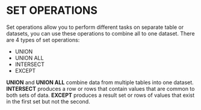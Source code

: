 # SET OPERATIONS

Set operations allow you to perform different tasks on separate table or datasets, you can use these operations to combine
all to one dataset.
There are 4 types of set operations:

- UNION
- UNION ALL
- INTERSECT
- EXCEPT

**UNION** and **UNION ALL** combine data from multiple tables into one dataset.
**INTERSECT** produces a row or rows that contain values that are common to both sets of data.
**EXCEPT** produces a result set or rows of values that exist in the first set but not the second.
